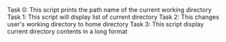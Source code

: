 Task 0: This script prints the path name of the current working directory
Task 1: This script will display list of current directory
Task 2: This changes user's working directory to home directory
Task 3: This script display current directory contents in a long format
